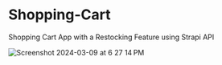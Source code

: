 # Shopping-Cart
Shopping Cart App with a Restocking Feature using Strapi API

![Screenshot 2024-03-09 at 6 27 14 PM](https://github.com/jbondi76/Shopping-Cart/assets/146673750/23ab2e21-99db-4eec-a788-ef5315bd5154)
